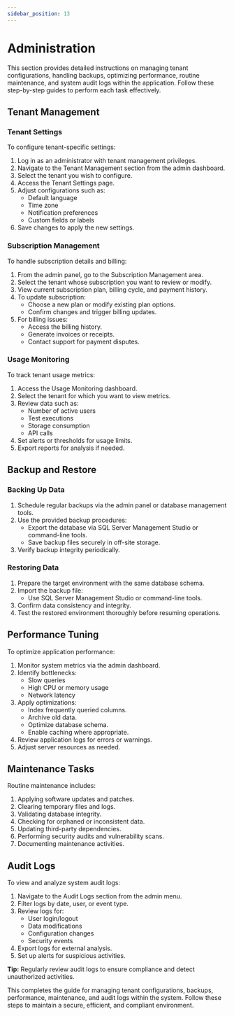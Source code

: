 ```yaml
---
sidebar_position: 13
---
```


# Administration

This section provides detailed instructions on managing tenant configurations, handling backups, optimizing performance, routine maintenance, and system audit logs within the application. Follow these step-by-step guides to perform each task effectively.

## Tenant Management

### Tenant Settings

To configure tenant-specific settings:

1. Log in as an administrator with tenant management privileges.
2. Navigate to the Tenant Management section from the admin dashboard.
3. Select the tenant you wish to configure.
4. Access the Tenant Settings page.
5. Adjust configurations such as:
   - Default language
   - Time zone
   - Notification preferences
   - Custom fields or labels
6. Save changes to apply the new settings.

### Subscription Management

To handle subscription details and billing:

1. From the admin panel, go to the Subscription Management area.
2. Select the tenant whose subscription you want to review or modify.
3. View current subscription plan, billing cycle, and payment history.
4. To update subscription:
   - Choose a new plan or modify existing plan options.
   - Confirm changes and trigger billing updates.
5. For billing issues:
   - Access the billing history.
   - Generate invoices or receipts.
   - Contact support for payment disputes.

### Usage Monitoring

To track tenant usage metrics:

1. Access the Usage Monitoring dashboard.
2. Select the tenant for which you want to view metrics.
3. Review data such as:
   - Number of active users
   - Test executions
   - Storage consumption
   - API calls
4. Set alerts or thresholds for usage limits.
5. Export reports for analysis if needed.

## Backup and Restore

### Backing Up Data

1. Schedule regular backups via the admin panel or database management tools.
2. Use the provided backup procedures:
   - Export the database via SQL Server Management Studio or command-line tools.
   - Save backup files securely in off-site storage.
3. Verify backup integrity periodically.

### Restoring Data

1. Prepare the target environment with the same database schema.
2. Import the backup file:
   - Use SQL Server Management Studio or command-line tools.
3. Confirm data consistency and integrity.
4. Test the restored environment thoroughly before resuming operations.

## Performance Tuning

To optimize application performance:

1. Monitor system metrics via the admin dashboard.
2. Identify bottlenecks:
   - Slow queries
   - High CPU or memory usage
   - Network latency
3. Apply optimizations:
   - Index frequently queried columns.
   - Archive old data.
   - Optimize database schema.
   - Enable caching where appropriate.
4. Review application logs for errors or warnings.
5. Adjust server resources as needed.

## Maintenance Tasks

Routine maintenance includes:

1. Applying software updates and patches.
2. Clearing temporary files and logs.
3. Validating database integrity.
4. Checking for orphaned or inconsistent data.
5. Updating third-party dependencies.
6. Performing security audits and vulnerability scans.
7. Documenting maintenance activities.

## Audit Logs

To view and analyze system audit logs:

1. Navigate to the Audit Logs section from the admin menu.
2. Filter logs by date, user, or event type.
3. Review logs for:
   - User login/logout
   - Data modifications
   - Configuration changes
   - Security events
4. Export logs for external analysis.
5. Set up alerts for suspicious activities.

**Tip:** Regularly review audit logs to ensure compliance and detect unauthorized activities.

This completes the guide for managing tenant configurations, backups, performance, maintenance, and audit logs within the system. Follow these steps to maintain a secure, efficient, and compliant environment.
